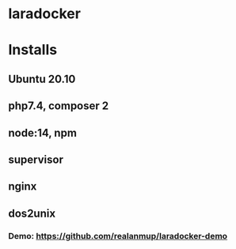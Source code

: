 # laradocker

# Installs
  ## Ubuntu 20.10
  ## php7.4, composer 2
  ## node:14, npm
  ## supervisor
  ## nginx
  ## dos2unix
  
### Demo: https://github.com/realanmup/laradocker-demo

